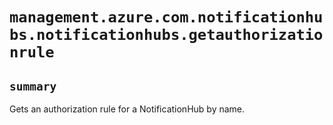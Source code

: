 # `management.azure.com.notificationhubs.notificationhubs.getauthorizationrule`

## `summary`
Gets an authorization rule for a NotificationHub by name.



